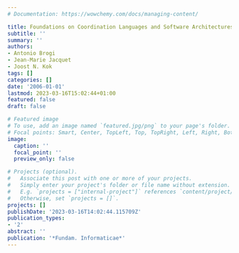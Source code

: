 ```yaml
---
# Documentation: https://wowchemy.com/docs/managing-content/

title: Foundations on Coordination Languages and Software Architectures
subtitle: ''
summary: ''
authors:
- Antonio Brogi
- Jean-Marie Jacquet
- Joost N. Kok
tags: []
categories: []
date: '2006-01-01'
lastmod: 2023-03-16T15:02:44+01:00
featured: false
draft: false

# Featured image
# To use, add an image named `featured.jpg/png` to your page's folder.
# Focal points: Smart, Center, TopLeft, Top, TopRight, Left, Right, BottomLeft, Bottom, BottomRight.
image:
  caption: ''
  focal_point: ''
  preview_only: false

# Projects (optional).
#   Associate this post with one or more of your projects.
#   Simply enter your project's folder or file name without extension.
#   E.g. `projects = ["internal-project"]` references `content/project/deep-learning/index.md`.
#   Otherwise, set `projects = []`.
projects: []
publishDate: '2023-03-16T14:02:44.115709Z'
publication_types:
- '2'
abstract: ''
publication: '*Fundam. Informaticae*'
---
```

